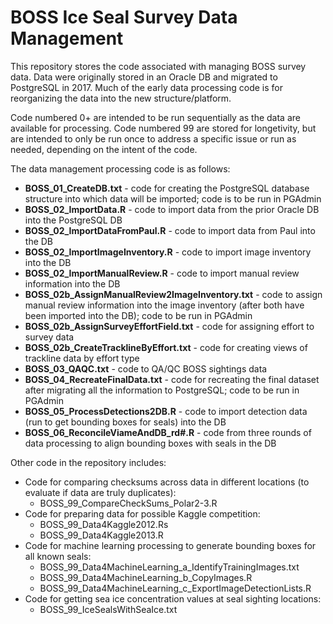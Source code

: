 # BOSS Ice Seal Survey Data Management

This repository stores the code associated with managing BOSS survey data. Data were originally stored in an Oracle DB and migrated to PostgreSQL in 2017. Much of the early data processing code is for reorganizing the data into the new structure/platform. 

Code numbered 0+ are intended to be run sequentially as the data are available for processing. Code numbered 99 are stored for longetivity, but are intended to only be run once to address a specific issue or run as needed, depending on the intent of the code.

The data management processing code is as follows:
* **BOSS_01_CreateDB.txt** - code for creating the PostgreSQL database structure into which data will be imported; code is to be run in PGAdmin
* **BOSS_02_ImportData.R** - code to import data from the prior Oracle DB into the PostgreSQL DB
* **BOSS_02_ImportDataFromPaul.R** - code to import data from Paul into the DB
* **BOSS_02_ImportImageInventory.R** - code to import image inventory into the DB
* **BOSS_02_ImportManualReview.R** - code to import manual review information into the DB
* **BOSS_02b_AssignManualReview2ImageInventory.txt** - code to assign manual review information into the image inventory (after both have been imported into the DB); code to be run in PGAdmin
* **BOSS_02b_AssignSurveyEffortField.txt** - code for assigning effort to survey data
* **BOSS_02b_CreateTracklineByEffort.txt** - code for creating views of trackline data by effort type
* **BOSS_03_QAQC.txt** - code to QA/QC BOSS sightings data
* **BOSS_04_RecreateFinalData.txt** - code for recreating the final dataset after migrating all the information to PostgreSQL; code to be run in PGAdmin
* **BOSS_05_ProcessDetections2DB.R** - code to import detection data (run to get bounding boxes for seals) into the DB
* **BOSS_06_ReconcileViameAndDB_rd#.R** - code from three rounds of data processing to align bounding boxes with seals in the DB

Other code in the repository includes:
* Code for comparing checksums across data in different locations (to evaluate if data are truly duplicates):
	* BOSS_99_CompareCheckSums_Polar2-3.R
* Code for preparing data for possible Kaggle competition:
	* BOSS_99_Data4Kaggle2012.Rs
	* BOSS_99_Data4Kaggle2013.R
* Code for machine learning processing to generate bounding boxes for all known seals:
	* BOSS_99_Data4MachineLearning_a_IdentifyTrainingImages.txt
	* BOSS_99_Data4MachineLearning_b_CopyImages.R
	* BOSS_99_Data4MachineLearning_c_ExportImageDetectionLists.R
* Code for getting sea ice concentration values at seal sighting locations:
	* BOSS_99_IceSealsWithSeaIce.txt